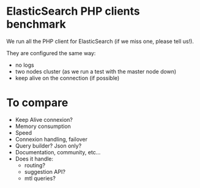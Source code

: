ElasticSearch PHP clients benchmark
===================================

We run all the PHP client for ElasticSearch (if we miss one, please tell us!).

They are configured the same way:
- no logs
- two nodes cluster (as we run a test with the master node down)
- keep alive on the connection (if possible)


To compare
==========

- Keep Alive connexion?
- Memory consumption
- Speed
- Connexion handling, failover
- Query builder? Json only?
- Documentation, community, etc...
- Does it handle:
    - routing?
    - suggestion API?
    - mtl queries?
